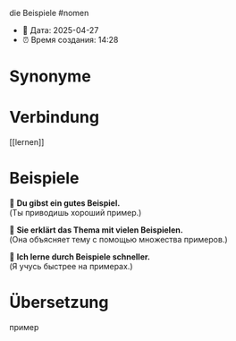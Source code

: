die Beispiele
#nomen
- 📍 Дата: 2025-04-27
- ⏰ Время создания: 14:28
# Synonyme

# Verbindung 
[[lernen]]
# Beispiele
🔹 **Du gibst ein gutes Beispiel.**  
(Ты приводишь хороший пример.)

🔹 **Sie erklärt das Thema mit vielen Beispielen.**  
(Она объясняет тему с помощью множества примеров.)

🔹 **Ich lerne durch Beispiele schneller.**  
(Я учусь быстрее на примерах.)
# Übersetzung
пример